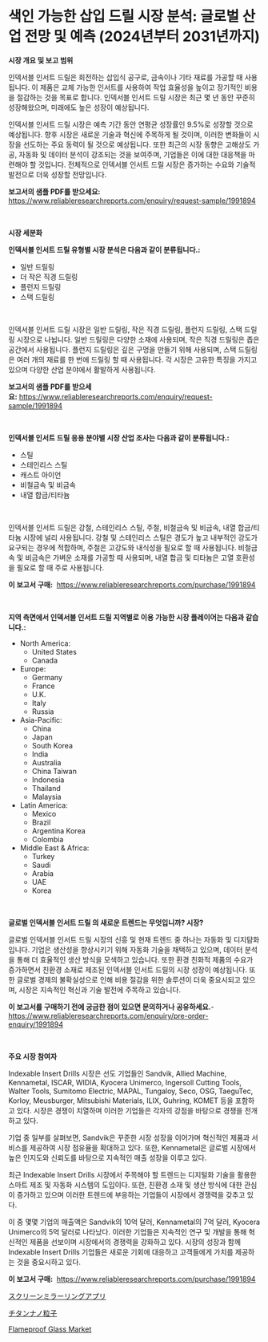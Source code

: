 <p><h1>색인 가능한 삽입 드릴 시장 분석: 글로벌 산업 전망 및 예측 (2024년부터 2031년까지)</h1></p><p><strong>시장 개요 및 보고 범위</strong></p>
<p><p>인덱서블 인서트 드릴은 회전하는 삽입식 공구로, 금속이나 기타 재료를 가공할 때 사용됩니다. 이 제품은 교체 가능한 인서트를 사용하여 작업 효율성을 높이고 장기적인 비용을 절감하는 것을 목표로 합니다. 인덱서블 인서트 드릴 시장은 최근 몇 년 동안 꾸준히 성장해왔으며, 미래에도 높은 성장이 예상됩니다.</p><p>인덱서블 인서트 드릴 시장은 예측 기간 동안 연평균 성장률인 9.5%로 성장할 것으로 예상됩니다. 향후 시장은 새로운 기술과 혁신에 주목하게 될 것이며, 이러한 변화들이 시장을 선도하는 주요 동력이 될 것으로 예상됩니다. 또한 최근의 시장 동향은 고해상도 가공, 자동화 및 데이터 분석이 강조되는 것을 보여주며, 기업들은 이에 대한 대응책을 마련해야 할 것입니다. 전체적으로 인덱서블 인서트 드릴 시장은 증가하는 수요와 기술적 발전으로 더욱 성장할 전망입니다.</p></p>
<p><strong>보고서의 샘플 PDF를 받으세요:</strong> <a href="https://www.reliableresearchreports.com/enquiry/request-sample/1991894">https://www.reliableresearchreports.com/enquiry/request-sample/1991894</a></p>
<p>&nbsp;</p>
<p><strong>시장 세분화</strong></p>
<p><strong>인덱서블 인서트 드릴 유형별 시장 분석은 다음과 같이 분류됩니다.:</strong></p>
<p><ul><li>일반 드릴링</li><li>더 작은 직경 드릴링</li><li>플런지 드릴링</li><li>스택 드릴링</li></ul></p>
<p>&nbsp;</p>
<p><p>인덱서블 인서트 드릴 시장은 일반 드릴링, 작은 직경 드릴링, 플런지 드릴링, 스택 드릴링 시장으로 나뉩니다. 일반 드릴링은 다양한 소재에 사용되며, 작은 직경 드릴링은 좁은 공간에서 사용됩니다. 플런지 드릴링은 깊은 구멍을 만들기 위해 사용되며, 스택 드릴링은 여러 개의 재료를 한 번에 드릴링 할 때 사용됩니다. 각 시장은 고유한 특징을 가지고 있으며 다양한 산업 분야에서 활발하게 사용됩니다.</p></p>
<p><strong>보고서의 샘플 PDF를 받으세요:</strong>&nbsp;<a href="https://www.reliableresearchreports.com/enquiry/request-sample/1991894">https://www.reliableresearchreports.com/enquiry/request-sample/1991894</a></p>
<p>&nbsp;</p>
<p><strong> 인덱서블 인서트 드릴 응용 분야별 시장 산업 조사는 다음과 같이 분류됩니다.:</strong></p>
<p><ul><li>스틸</li><li>스테인리스 스틸</li><li>캐스트 아이언</li><li>비철금속 및 비금속</li><li>내열 합금/티타늄</li></ul></p>
<p>&nbsp;</p>
<p><p>인덱서블 인서트 드릴은 강철, 스테인리스 스틸, 주철, 비철금속 및 비금속, 내열 합금/티타늄 시장에 널리 사용됩니다. 강철 및 스테인리스 스틸은 경도가 높고 내부적인 강도가 요구되는 경우에 적합하며, 주철은 고강도와 내식성을 필요로 할 때 사용됩니다. 비철금속 및 비금속은 가벼운 소재를 가공할 때 사용되며, 내열 합금 및 티타늄은 고열 호환성을 필요로 할 때 주로 사용됩니다.</p></p>
<p><strong>이 보고서 구매:</strong>&nbsp; <a href="https://www.reliableresearchreports.com/purchase/1991894">https://www.reliableresearchreports.com/purchase/1991894</a></p>
<p>&nbsp;</p>
<p><strong>지역 측면에서 인덱서블 인서트 드릴 지역별로 이용 가능한 시장 플레이어는 다음과 같습니다.:</strong></p>
<p><ul>
    <li>
        North America:
        <ul>
            <li>United States</li>
            <li>Canada</li>
        </ul>
    </li>
    <li>
        Europe:
        <ul>
            <li>Germany</li>
            <li>France</li>
            <li>U.K.</li>
            <li>Italy</li>
            <li>Russia</li>
        </ul>
    </li>
    <li>
        Asia-Pacific:
        <ul>
            <li>China</li>
            <li>Japan</li>
            <li>South Korea</li>
            <li>India</li>
            <li>Australia</li>
            <li>China Taiwan</li>
            <li>Indonesia</li>
            <li>Thailand</li>
            <li>Malaysia</li>
        </ul>
    </li>
    <li>
        Latin America:
        <ul>
            <li>Mexico</li>
            <li>Brazil</li>
            <li>Argentina Korea</li>
            <li>Colombia</li>
        </ul>
    </li>
    <li>
        Middle East & Africa:
        <ul>
            <li>Turkey</li>
            <li>Saudi</li>
            <li>Arabia</li>
            <li>UAE</li>
            <li>Korea</li>
        </ul>
    </li>
    </ul></p>
<p>&nbsp;</p>
<p><strong>글로벌 인덱서블 인서트 드릴 의 새로운 트렌드는 무엇입니까? 시장?</strong></p>
<p><p>글로벌 인덱서블 인서트 드릴 시장의 신흥 및 현재 트렌드 중 하나는 자동화 및 디지턈화입니다. 기업은 생산성을 향상시키기 위해 자동화 기술을 채택하고 있으며, 데이터 분석을 통해 더 효율적인 생산 방식을 모색하고 있습니다. 또한 환경 친화적 제품의 수요가 증가하면서 친환경 소재로 제조된 인덱서블 인서트 드릴의 시장 성장이 예상됩니다. 또한 글로벌 경제의 불확실성으로 인해 비용 절감을 위한 솔루션이 더욱 중요시되고 있으며, 시장은 지속적인 혁신과 기술 발전에 주목하고 있습니다.</p></p>
<p><strong>이 보고서를 구매하기 전에 궁금한 점이 있으면 문의하거나 공유하세요.</strong>- <a href="https://www.reliableresearchreports.com/enquiry/pre-order-enquiry/1991894">https://www.reliableresearchreports.com/enquiry/pre-order-enquiry/1991894</a></p>
<p>&nbsp;</p>
<p><strong>주요 시장 참여자</strong></p>
<p><p>Indexable Insert Drills 시장은 선도 기업들인 Sandvik, Allied Machine, Kennametal, ISCAR, WIDIA, Kyocera Unimerco, Ingersoll Cutting Tools, Walter Tools, Sumitomo Electric, MAPAL, Tungaloy, Seco, OSG, TaeguTec, Korloy, Meusburger, Mitsubishi Materials, ILIX, Guhring, KOMET 등을 포함하고 있다. 시장은 경쟁이 치열하며 이러한 기업들은 각자의 강점을 바탕으로 경쟁을 전개하고 있다. </p><p>기업 중 일부를 살펴보면, Sandvik은 꾸준한 시장 성장을 이어가며 혁신적인 제품과 서비스를 제공하여 시장 점유율을 확대하고 있다. 또한, Kennametal은 글로벌 시장에서 높은 인지도와 신뢰도를 바탕으로 지속적인 매출 성장을 이루고 있다.</p><p>최근 Indexable Insert Drills 시장에서 주목해야 할 트렌드는 디지털화 기술을 활용한 스마트 제조 및 자동화 시스템의 도입이다. 또한, 친환경 소재 및 생산 방식에 대한 관심이 증가하고 있으며 이러한 트렌드에 부응하는 기업들이 시장에서 경쟁력을 갖추고 있다.</p><p>이 중 몇몇 기업의 매출액은 Sandvik의 10억 달러, Kennametal의 7억 달러, Kyocera Unimerco의 5억 달러로 나타났다. 이러한 기업들은 지속적인 연구 및 개발을 통해 혁신적인 제품을 선보이며 시장에서의 경쟁력을 강화하고 있다. 시장의 성장과 함께 Indexable Insert Drills 기업들은 새로운 기회에 대응하고 고객들에게 가치를 제공하는 것을 중요시하고 있다.</p></p>
<p><strong>이 보고서 구매:</strong>&nbsp;&nbsp;<a href="https://www.reliableresearchreports.com/purchase/1991894">https://www.reliableresearchreports.com/purchase/1991894</a></p>
<p><p><a href="https://github.com/oafhukehf4709715/Market-Research-Report-List-1/blob/main/94931509668.md">スクリーンミラーリングアプリ</a></p><p><a href="https://medium.com/@maudward1907/%E3%83%81%E3%82%BF%E3%83%B3%E3%83%8A%E3%83%8E%E7%B2%92%E5%AD%90%E5%B8%82%E5%A0%B4%E5%88%86%E6%9E%90-%E3%81%9D%E3%81%AEcagr-%E5%B8%82%E5%A0%B4%E3%82%BB%E3%82%B0%E3%83%A1%E3%83%B3%E3%83%86%E3%83%BC%E3%82%B7%E3%83%A7%E3%83%B3-%E3%81%8A%E3%82%88%E3%81%B3%E3%82%B0%E3%83%AD%E3%83%BC%E3%83%90%E3%83%AB%E7%94%A3%E6%A5%AD%E6%A6%82%E6%B3%81-caa645845f24">チタンナノ粒子</a></p><p><a href="https://fuschia-pecorino-a6d.notion.site/Flameproof-Glass-Market-Furnish-Information-about-Market-Size-Market-Share-Market-Dynamics-and-Pr-6ff1d0ee3f2546f38b77a5c392ad0e19">Flameproof Glass Market</a></p></p>

